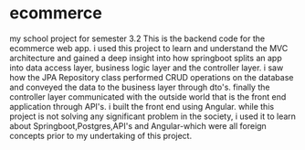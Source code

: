 # ecommerce
my school project for semester 3.2
This is the backend code for the ecommerce web app.
i used this project to learn and understand the MVC architecture and gained a deep insight into how springboot splits an app into data access layer, business logic layer and the controller layer.
i saw how the JPA Repository class performed CRUD operations on the database and conveyed the data to the business layer through dto's.
finally the controller layer communicated with the outside world that is the front end application through API's. i built the front end using Angular.
while this project is not solving any significant problem in the society, i used it to learn about Springboot,Postgres,API's and Angular-which were all foreign concepts prior to my undertaking of this project.

